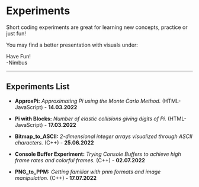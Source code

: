 # Experiments
Short coding experiments are great for 
learning new concepts, practice or just fun!

You may find a better presentation with visuals under: 

Have Fun!  
-Nimbus

---
## Experiments List

- **ApproxPi:** *Approximating Pi using the Monte Carlo Method.* (HTML-JavaScript) - **14.03.2022**  

- **Pi with Blocks:** *Number of elastic collisions giving digits of Pi.*  (HTML-JavaScript) - **17.03.2022**  

- **Bitmap_to_ASCII:** *2-dimensional integer arrays visualized through ASCII characters.* (C++) - **25.06.2022**  

- **Console Buffer Experiment:** *Trying Console Buffers to achieve high frame rates and colorful frames.* (C++) - **02.07.2022**

- **PNG_to_PPM:** *Getting familiar with pnm formats and image manipulation.* (C++) - **17.07.2022**
